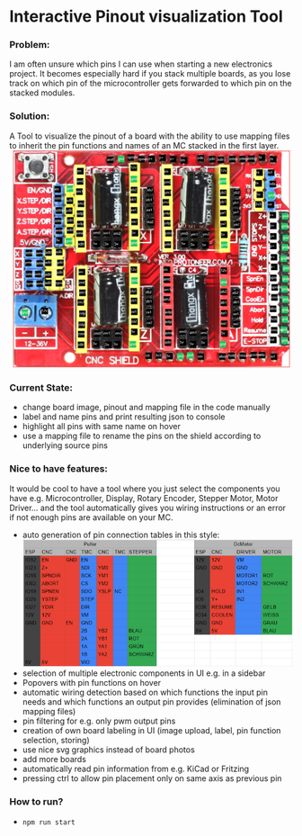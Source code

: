 # Interactive Pinout visualization Tool

### Problem:
I am often unsure which pins I can use when starting a new electronics project. It becomes especially hard if you stack multiple boards, as you lose track on which pin of the microcontroller gets forwarded to which pin on the stacked modules.

### Solution:
A Tool to visualize the pinout of a board with the ability to use mapping files to inherit the pin functions and names of an MC stacked in the first layer.
![Screenshot](images/screenshot.png)

### Current State:
- change board image, pinout and mapping file in the code manually
- label and name pins and print resulting json to console
- highlight all pins with same name on hover
- use a mapping file to rename the pins on the shield according to underlying source pins

### Nice to have features:
It would be cool to have a tool where you just select the components you have e.g. Microcontroller, Display, Rotary Encoder, Stepper Motor, Motor Driver... and the tool automatically gives you wiring instructions or an error if not enough pins are available on your MC.
- auto generation of pin connection tables in this style: ![Wiring Table](images/wiring.png)
- selection of multiple electronic components in UI e.g. in a sidebar
- Popovers with pin functions on hover
- automatic wiring detection based on which functions the input pin needs and which functions an output pin provides (elimination of json mapping files)
- pin filtering for e.g. only pwm output pins
- creation of own board labeling in UI (image upload, label, pin function selection, storing)
- use nice svg graphics instead of board photos
- add more boards
- automatically read pin information from e.g. KiCad or Fritzing
- pressing ctrl to allow pin placement only on same axis as previous pin

### How to run?
- `npm run start`
